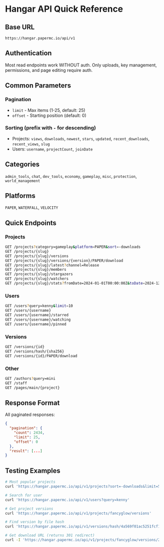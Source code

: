 # Hangar API Quick Reference

## Base URL

`https://hangar.papermc.io/api/v1`

## Authentication

Most read endpoints work WITHOUT auth. Only uploads, key management, permissions, and page editing require auth.

## Common Parameters

### Pagination

- `limit` - Max items (1-25, default: 25)
- `offset` - Starting position (default: 0)

### Sorting (prefix with `-` for descending)

- Projects: `views`, `downloads`, `newest`, `stars`, `updated`, `recent_downloads`, `recent_views`, `slug`
- Users: `username`, `projectCount`, `joinDate`

## Categories

`admin_tools`, `chat`, `dev_tools`, `economy`, `gameplay`, `misc`, `protection`, `world_management`

## Platforms

`PAPER`, `WATERFALL`, `VELOCITY`

## Quick Endpoints

### Projects

```bash
GET /projects?category=gameplay&platform=PAPER&sort=-downloads
GET /projects/{slug}
GET /projects/{slug}/versions
GET /projects/{slug}/versions/{version}/PAPER/download
GET /projects/{slug}/latest?channel=Release
GET /projects/{slug}/members
GET /projects/{slug}/stargazers
GET /projects/{slug}/watchers
GET /projects/{slug}/stats?fromDate=2024-01-01T00:00:00Z&toDate=2024-12-31T23:59:59Z
```

### Users

```bash
GET /users?query=kenny&limit=10
GET /users/{username}
GET /users/{username}/starred
GET /users/{username}/watching
GET /users/{username}/pinned
```

### Versions

```bash
GET /versions/{id}
GET /versions/hash/{sha256}
GET /versions/{id}/PAPER/download
```

### Other

```bash
GET /authors?query=mini
GET /staff
GET /pages/main/{project}
```

## Response Format

All paginated responses:

```json
{
  "pagination": {
    "count": 2434,
    "limit": 25,
    "offset": 0
  },
  "result": [...]
}
```

## Testing Examples

```bash
# Most popular projects
curl 'https://hangar.papermc.io/api/v1/projects?sort=-downloads&limit=5'

# Search for user
curl 'https://hangar.papermc.io/api/v1/users?query=kenny'

# Get project versions
curl 'https://hangar.papermc.io/api/v1/projects/fancyglow/versions'

# Find version by file hash
curl 'https://hangar.papermc.io/api/v1/versions/hash/4a569f01ac5251fcf17a34937a192fa68f2a4854be90baede3f2f6e132be9d4a'

# Get download URL (returns 301 redirect)
curl -I 'https://hangar.papermc.io/api/v1/projects/fancyglow/versions/2.0.1/PAPER/download'
```
